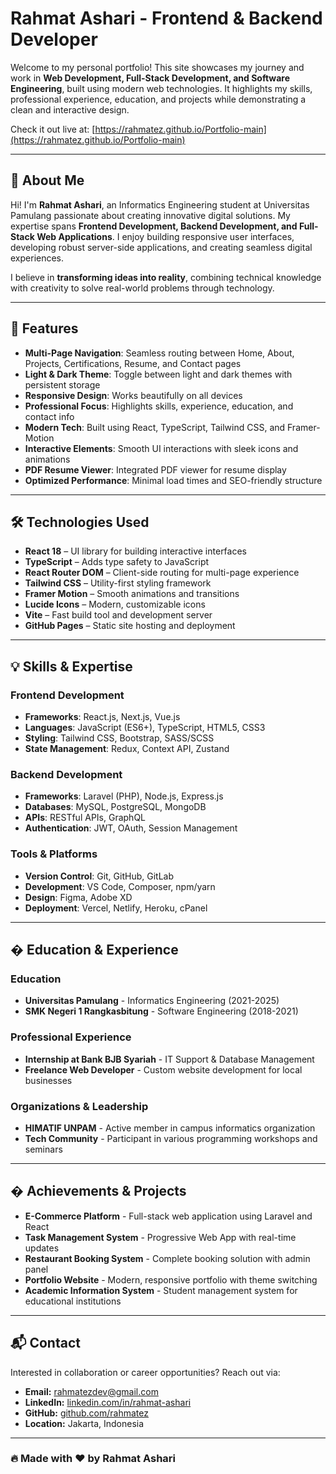 # Rahmat Ashari - Frontend & Backend Developer

Welcome to my personal portfolio! This site showcases my journey and work in **Web Development, Full-Stack Development, and Software Engineering**, built using modern web technologies. It highlights my skills, professional experience, education, and projects while demonstrating a clean and interactive design.  

Check it out live at: [https://rahmatez.github.io/Portfolio-main](https://rahmatez.github.io/Portfolio-main)

---

## 👋 About Me

Hi! I'm **Rahmat Ashari**, an Informatics Engineering student at Universitas Pamulang passionate about creating innovative digital solutions. My expertise spans **Frontend Development, Backend Development, and Full-Stack Web Applications**. I enjoy building responsive user interfaces, developing robust server-side applications, and creating seamless digital experiences.

I believe in **transforming ideas into reality**, combining technical knowledge with creativity to solve real-world problems through technology.

---

## 🚀 Features

- **Multi-Page Navigation**: Seamless routing between Home, About, Projects, Certifications, Resume, and Contact pages
- **Light & Dark Theme**: Toggle between light and dark themes with persistent storage
- **Responsive Design**: Works beautifully on all devices  
- **Professional Focus**: Highlights skills, experience, education, and contact info  
- **Modern Tech**: Built using React, TypeScript, Tailwind CSS, and Framer-Motion  
- **Interactive Elements**: Smooth UI interactions with sleek icons and animations  
- **PDF Resume Viewer**: Integrated PDF viewer for resume display
- **Optimized Performance**: Minimal load times and SEO-friendly structure  

---

## 🛠 Technologies Used

- **React 18** – UI library for building interactive interfaces  
- **TypeScript** – Adds type safety to JavaScript  
- **React Router DOM** – Client-side routing for multi-page experience
- **Tailwind CSS** – Utility-first styling framework  
- **Framer Motion** – Smooth animations and transitions
- **Lucide Icons** – Modern, customizable icons  
- **Vite** – Fast build tool and development server
- **GitHub Pages** – Static site hosting and deployment  

---

## 💡 Skills & Expertise

### **Frontend Development**
- **Frameworks**: React.js, Next.js, Vue.js
- **Languages**: JavaScript (ES6+), TypeScript, HTML5, CSS3
- **Styling**: Tailwind CSS, Bootstrap, SASS/SCSS
- **State Management**: Redux, Context API, Zustand

### **Backend Development**  
- **Frameworks**: Laravel (PHP), Node.js, Express.js
- **Databases**: MySQL, PostgreSQL, MongoDB
- **APIs**: RESTful APIs, GraphQL
- **Authentication**: JWT, OAuth, Session Management

### **Tools & Platforms**
- **Version Control**: Git, GitHub, GitLab
- **Development**: VS Code, Composer, npm/yarn
- **Design**: Figma, Adobe XD
- **Deployment**: Vercel, Netlify, Heroku, cPanel

---

## � Education & Experience

### **Education**
- **Universitas Pamulang** - Informatics Engineering (2021-2025)
- **SMK Negeri 1 Rangkasbitung** - Software Engineering (2018-2021)

### **Professional Experience**
- **Internship at Bank BJB Syariah** - IT Support & Database Management
- **Freelance Web Developer** - Custom website development for local businesses

### **Organizations & Leadership**
- **HIMATIF UNPAM** - Active member in campus informatics organization
- **Tech Community** - Participant in various programming workshops and seminars

---

## � Achievements & Projects

- **E-Commerce Platform** - Full-stack web application using Laravel and React
- **Task Management System** - Progressive Web App with real-time updates
- **Restaurant Booking System** - Complete booking solution with admin panel
- **Portfolio Website** - Modern, responsive portfolio with theme switching
- **Academic Information System** - Student management system for educational institutions

---

## 📬 Contact

Interested in collaboration or career opportunities? Reach out via:  

- **Email:** [rahmatezdev@gmail.com](mailto:rahmatezdev@gmail.com)  
- **LinkedIn:** [linkedin.com/in/rahmat-ashari](https://id.linkedin.com/in/rahmat-ashari)  
- **GitHub:** [github.com/rahmatez](https://github.com/rahmatez)  
- **Location:** Jakarta, Indonesia

---

### 🔥 Made with ❤️ by **Rahmat Ashari**
